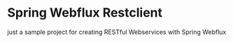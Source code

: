 # Spring Webflux Restclient
just a sample project for creating RESTful Webservices with Spring Webflux
